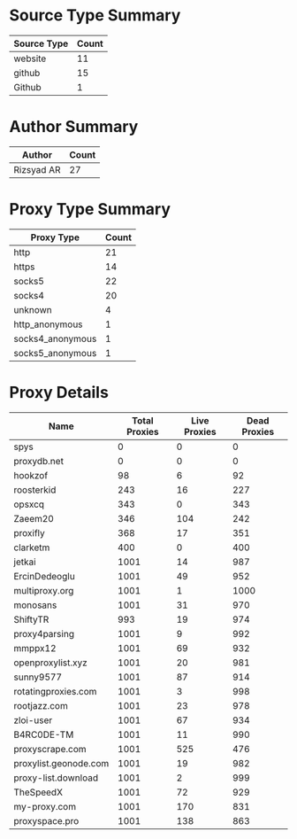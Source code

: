 # Source Type Summary

| Source Type | Count |
|-------------|-------|
| website | 11 |
| github | 15 |
| Github | 1 |


# Author Summary

| Author | Count |
|--------|-------|
| Rizsyad AR | 27 |


# Proxy Type Summary

| Proxy Type | Count |
|------------|-------|
| http | 21 |
| https | 14 |
| socks5 | 22 |
| socks4 | 20 |
| unknown | 4 |
| http_anonymous | 1 |
| socks4_anonymous | 1 |
| socks5_anonymous | 1 |


# Proxy Details

| Name | Total Proxies | Live Proxies | Dead Proxies |
|------|---------------|--------------|---------------|
| spys | 0 | 0 | 0 |
| proxydb.net | 0 | 0 | 0 |
| hookzof | 98 | 6 | 92 |
| roosterkid | 243 | 16 | 227 |
| opsxcq | 343 | 0 | 343 |
| Zaeem20 | 346 | 104 | 242 |
| proxifly | 368 | 17 | 351 |
| clarketm | 400 | 0 | 400 |
| jetkai | 1001 | 14 | 987 |
| ErcinDedeoglu | 1001 | 49 | 952 |
| multiproxy.org | 1001 | 1 | 1000 |
| monosans | 1001 | 31 | 970 |
| ShiftyTR | 993 | 19 | 974 |
| proxy4parsing | 1001 | 9 | 992 |
| mmppx12 | 1001 | 69 | 932 |
| openproxylist.xyz | 1001 | 20 | 981 |
| sunny9577 | 1001 | 87 | 914 |
| rotatingproxies.com | 1001 | 3 | 998 |
| rootjazz.com | 1001 | 23 | 978 |
| zloi-user | 1001 | 67 | 934 |
| B4RC0DE-TM | 1001 | 11 | 990 |
| proxyscrape.com | 1001 | 525 | 476 |
| proxylist.geonode.com | 1001 | 19 | 982 |
| proxy-list.download | 1001 | 2 | 999 |
| TheSpeedX | 1001 | 72 | 929 |
| my-proxy.com | 1001 | 170 | 831 |
| proxyspace.pro | 1001 | 138 | 863 |
